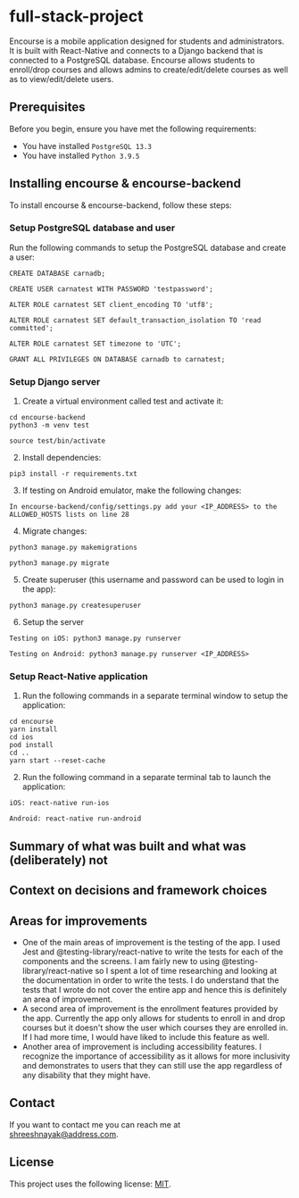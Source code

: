 # full-stack-project

Encourse is a mobile application designed for students and administrators. It is built with React-Native and connects to a Django backend that is connected to a PostgreSQL database. Encourse allows students to enroll/drop courses and allows admins to create/edit/delete courses as well as to view/edit/delete users.

## Prerequisites

Before you begin, ensure you have met the following requirements:
* You have installed `PostgreSQL 13.3`
* You have installed `Python 3.9.5`

## Installing encourse & encourse-backend

To install encourse & encourse-backend, follow these steps:

### Setup PostgreSQL database and user
Run the following commands to setup the PostgreSQL database and create a user:
```
CREATE DATABASE carnadb;

CREATE USER carnatest WITH PASSWORD 'testpassword';

ALTER ROLE carnatest SET client_encoding TO 'utf8';

ALTER ROLE carnatest SET default_transaction_isolation TO 'read committed';

ALTER ROLE carnatest SET timezone to 'UTC';

GRANT ALL PRIVILEGES ON DATABASE carnadb to carnatest;
```

### Setup Django server
1. Create a virtual environment called test and activate it:
```
cd encourse-backend
python3 -m venv test

source test/bin/activate
```
2. Install dependencies:
```
pip3 install -r requirements.txt
```
3. If testing on Android emulator, make the following changes:
```
In encourse-backend/config/settings.py add your <IP_ADDRESS> to the ALLOWED_HOSTS lists on line 28
```
4. Migrate changes:
```
python3 manage.py makemigrations

python3 manage.py migrate
```
5. Create superuser (this username and password can be used to login in the app):
```
python3 manage.py createsuperuser
```
6. Setup the server
```
Testing on iOS: python3 manage.py runserver

Testing on Android: python3 manage.py runserver <IP_ADDRESS>
```

### Setup React-Native application
1. Run the following commands in a separate terminal window to setup the application:
```
cd encourse
yarn install
cd ios
pod install
cd ..
yarn start --reset-cache
```
2. Run the following command in a separate terminal tab to launch the application:
```
iOS: react-native run-ios

Android: react-native run-android
```

## Summary of what was built and what was (deliberately) not

## Context on decisions and framework choices

## Areas for improvements
- One of the main areas of improvement is the testing of the app. I used Jest and @testing-library/react-native to write the tests for each of the components and the screens. I am fairly new to using @testing-library/react-native so I spent a lot of time researching and looking at the documentation in order to write the tests. I do understand that the tests that I wrote do not cover the entire app and hence this is definitely an area of improvement.
- A second area of improvement is the enrollment features provided by the app. Currently the app only allows for students to enroll in and drop courses but it doesn't show the user which courses they are enrolled in. If I had more time, I would have liked to include this feature as well.
- Another area of improvement is including accessibility features. I recognize the importance of accessibility as it allows for more inclusivity and demonstrates to users that they can still use the app regardless of any disability that they might have.

## Contact

If you want to contact me you can reach me at <shreeshnayak@address.com>.

## License

This project uses the following license: [MIT](https://opensource.org/licenses/MIT).
